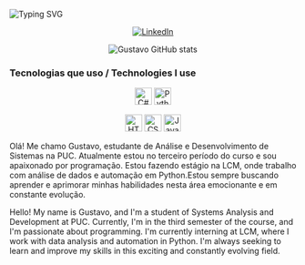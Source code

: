 
![Typing SVG](https://readme-typing-svg.herokuapp.com?font=Fira+Code&pause=1000&color=6699FF&width=435&lines=Hello+World%2C+my+name+is+Gustavo;Studying+ADS+at+PUC+MINAS;Working+as+a+Data+Analyst+Python)


<p align="center">
  <a href="https://www.linkedin.com/in/gustavocoelhoreis/">
    <img src="https://img.shields.io/badge/LinkedIn-0077B5?style=for-the-badge&logo=linkedin&logoColor=white" alt="LinkedIn">
  </a>
</p>

<p align="center">
  <img src="https://github-readme-stats.vercel.app/api?username=Gustavo-gcr&show_icons=true&theme=radical" alt="Gustavo GitHub stats">

</p>



### Tecnologias que uso / Technologies I use

<p align="center">
  <img src="https://cdn.jsdelivr.net/gh/devicons/devicon@latest/icons/csharp/csharp-original.svg" alt="C# icon" width="30">
  <img src="https://cdn.jsdelivr.net/gh/devicons/devicon@latest/icons/python/python-original.svg" alt="Python icon" width="30">
</p>

<p align="center">
  <img src="https://cdn.jsdelivr.net/gh/devicons/devicon@latest/icons/html5/html5-original.svg" alt="HTML icon" width="30">
  <img src="https://cdn.jsdelivr.net/gh/devicons/devicon@latest/icons/css3/css3-original.svg" alt="CSS icon" width="30">
  <img src="https://cdn.jsdelivr.net/gh/devicons/devicon@latest/icons/javascript/javascript-original.svg" alt="JavaScript icon" width="30">
</p>


Olá! Me chamo Gustavo, estudante de Análise e Desenvolvimento de Sistemas na PUC. Atualmente estou no terceiro período do curso e sou apaixonado por programação. Estou fazendo estágio na LCM, onde trabalho com análise de dados e automação em Python.Estou sempre buscando aprender e aprimorar minhas habilidades nesta área emocionante e em constante evolução.

Hello! My name is Gustavo, and I'm a student of Systems Analysis and Development at PUC. Currently, I'm in the third semester of the course, and I'm passionate about programming. I'm currently interning at LCM, where I work with data analysis and automation in Python. I'm always seeking to learn and improve my skills in this exciting and constantly evolving field.
